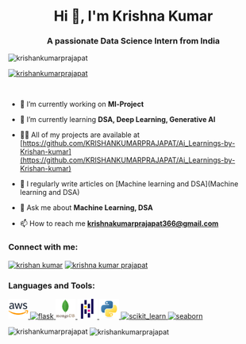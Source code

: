 <h1 align="center">Hi 👋, I'm Krishna Kumar</h1>
<h3 align="center">A passionate Data Science Intern from India</h3>

<p align="left"> <img src="https://komarev.com/ghpvc/?username=krishankumarprajapat&label=Profile%20views&color=0e75b6&style=flat" alt="krishankumarprajapat" /> </p>

<p align="left"> <a href="https://github.com/ryo-ma/github-profile-trophy"><img src="https://github-profile-trophy.vercel.app/?username=krishankumarprajapat" alt="krishankumarprajapat" /></a> </p>

<p align="left"> <a href="https://twitter.com/" target="blank"><img src="https://img.shields.io/twitter/follow/?logo=twitter&style=for-the-badge" alt="" /></a> </p>

- 🔭 I’m currently working on **Ml-Project**

- 🌱 I’m currently learning **DSA, Deep Learning, Generative AI**

- 👨‍💻 All of my projects are available at [https://github.com/KRISHANKUMARPRAJAPAT/Ai_Learnings-by-Krishan-kumar](https://github.com/KRISHANKUMARPRAJAPAT/Ai_Learnings-by-Krishan-kumar)

- 📝 I regularly write articles on [Machine learning and DSA](Machine learning and DSA)

- 💬 Ask me about **Machine Learning, DSA**

- 📫 How to reach me **krishnakumarprajapat366@gmail.com**

<h3 align="left">Connect with me:</h3>
<p align="left">
<a href="https://linkedin.com/in/krishan kumar" target="blank"><img align="center" src="https://raw.githubusercontent.com/rahuldkjain/github-profile-readme-generator/master/src/images/icons/Social/linked-in-alt.svg" alt="krishan kumar" height="30" width="40" /></a>
<a href="https://kaggle.com/krishna kumar prajapat" target="blank"><img align="center" src="https://raw.githubusercontent.com/rahuldkjain/github-profile-readme-generator/master/src/images/icons/Social/kaggle.svg" alt="krishna kumar prajapat" height="30" width="40" /></a>
</p>

<h3 align="left">Languages and Tools:</h3>
<p align="left"> <a href="https://aws.amazon.com" target="_blank" rel="noreferrer"> <img src="https://raw.githubusercontent.com/devicons/devicon/master/icons/amazonwebservices/amazonwebservices-original-wordmark.svg" alt="aws" width="40" height="40"/> </a> <a href="https://flask.palletsprojects.com/" target="_blank" rel="noreferrer"> <img src="https://www.vectorlogo.zone/logos/pocoo_flask/pocoo_flask-icon.svg" alt="flask" width="40" height="40"/> </a> <a href="https://www.mongodb.com/" target="_blank" rel="noreferrer"> <img src="https://raw.githubusercontent.com/devicons/devicon/master/icons/mongodb/mongodb-original-wordmark.svg" alt="mongodb" width="40" height="40"/> </a> <a href="https://pandas.pydata.org/" target="_blank" rel="noreferrer"> <img src="https://raw.githubusercontent.com/devicons/devicon/2ae2a900d2f041da66e950e4d48052658d850630/icons/pandas/pandas-original.svg" alt="pandas" width="40" height="40"/> </a> <a href="https://www.python.org" target="_blank" rel="noreferrer"> <img src="https://raw.githubusercontent.com/devicons/devicon/master/icons/python/python-original.svg" alt="python" width="40" height="40"/> </a> <a href="https://scikit-learn.org/" target="_blank" rel="noreferrer"> <img src="https://upload.wikimedia.org/wikipedia/commons/0/05/Scikit_learn_logo_small.svg" alt="scikit_learn" width="40" height="40"/> </a> <a href="https://seaborn.pydata.org/" target="_blank" rel="noreferrer"> <img src="https://seaborn.pydata.org/_images/logo-mark-lightbg.svg" alt="seaborn" width="40" height="40"/> </a> </p>

<p><img align="left" src="https://github-readme-stats.vercel.app/api/top-langs?username=krishankumarprajapat&show_icons=true&locale=en&layout=compact" alt="krishankumarprajapat" /></p>

<p>&nbsp;<img align="center" src="https://github-readme-stats.vercel.app/api?username=krishankumarprajapat&show_icons=true&locale=en" alt="krishankumarprajapat" /></p>
